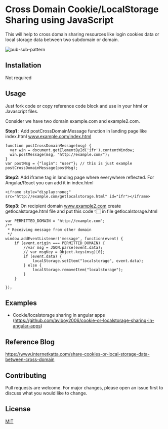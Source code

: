 # Cross Domain Cookie/LocalStorage Sharing using JavaScript

This will help to cross domain sharing resources like login cookies data or local storage data between two subdomain or domain.

![pub-sub-pattern](https://user-images.githubusercontent.com/3996105/96174333-cd371a80-0f46-11eb-83b6-b6d1731e430f.png)
## Installation
Not required
  
## Usage

Just fork code or copy reference code block and use in your html or Javascript files.

Consider we have two domain example.com and example2.com.

**Step1** : Add postCrossDomainMessage function in landing page like index.html
www.example.com/index.html 
```
function postCrossDomainMessage(msg) {
  var win = document.getElementById('ifr').contentWindow;
  win.postMessage(msg, "http://example.com/");
}
var postMsg = {"login": "user"}; // this is just example
postCrossDomainMessage(postMsg);
```
**Step2**: Add iframe tag in landing page where everywhere reflected. For Angular/React you can add it in index.html

```
<iframe style="display:none;" src="http://example.com/getlocalstorage.html" id="ifr"></iframe>
```
**Step3**: On recipient domain www.example2.com create getlocalstorage.html file and put this code 👇🏻 in file getlocalstorage.html

```
var PERMITTED_DOMAIN = "http://example.com";
/**
 * Receiving message from other domain
 */
window.addEventListener('message', function(event) {
    if (event.origin === PERMITTED_DOMAIN) {
        //var msg = JSON.parse(event.data);
        // var msgKey = Object.keys(msg)[0];
        if (event.data) {
            localStorage.setItem("localstorage", event.data);
        } else {
            localStorage.removeItem("localstorage");
        }
    }

}); 
```

## Examples 
- Cookie/localstorage sharing in angular apps (https://github.com/aviboy2006/cookie-or-localstorage-sharing-in-angular-apps) 
## Reference Blog 
https://www.internetkatta.com/share-cookies-or-local-storage-data-between-cross-domain

## Contributing
Pull requests are welcome. For major changes, please open an issue first to discuss what you would like to change.

## License
[MIT](https://choosealicense.com/licenses/mit/)
